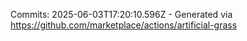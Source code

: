 Commits: 2025-06-03T17:20:10.596Z - Generated via https://github.com/marketplace/actions/artificial-grass
<br>
